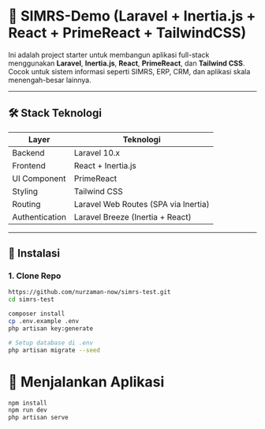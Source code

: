 # 🚀 SIMRS-Demo (Laravel + Inertia.js + React + PrimeReact + TailwindCSS)

Ini adalah project starter untuk membangun aplikasi full-stack menggunakan **Laravel**, **Inertia.js**, **React**, **PrimeReact**, dan **Tailwind CSS**. Cocok untuk sistem informasi seperti SIMRS, ERP, CRM, dan aplikasi skala menengah-besar lainnya.

---

## 🛠️ Stack Teknologi

| Layer         | Teknologi         |
|---------------|-------------------|
| Backend       | Laravel 10.x      |
| Frontend      | React + Inertia.js|
| UI Component  | PrimeReact        |
| Styling       | Tailwind CSS      |
| Routing       | Laravel Web Routes (SPA via Inertia) |
| Authentication| Laravel Breeze (Inertia + React) |

---

## 🚧 Instalasi

### 1. Clone Repo

```bash
https://github.com/nurzaman-now/simrs-test.git
cd simrs-test

composer install
cp .env.example .env
php artisan key:generate

# Setup database di .env
php artisan migrate --seed
```

# 🚀 Menjalankan Aplikasi

```bash
npm install
npm run dev
php artisan serve
```
